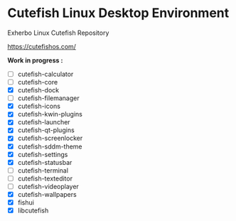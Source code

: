 # Cutefish Linux Desktop Environment
Exherbo Linux Cutefish Repository

https://cutefishos.com/

**Work in progress :**

- [ ] cutefish-calculator
- [ ] cutefish-core
- [X] cutefish-dock
- [ ] cutefish-filemanager
- [X] cutefish-icons
- [X] cutefish-kwin-plugins
- [X] cutefish-launcher
- [X] cutefish-qt-plugins
- [X] cutefish-screenlocker
- [X] cutefish-sddm-theme
- [X] cutefish-settings
- [X] cutefish-statusbar
- [ ] cutefish-terminal
- [ ] cutefish-texteditor
- [ ] cutefish-videoplayer
- [X] cutefish-wallpapers
- [X] fishui
- [X] libcutefish

